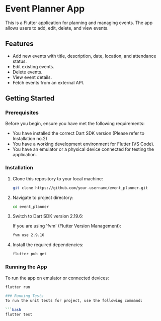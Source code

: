 # Event Planner App

This is a Flutter application for planning and managing events. The app allows users to add, edit, delete, and view events.

## Features

- Add new events with title, description, date, location, and attendance status.
- Edit existing events.
- Delete events.
- View event details.
- Fetch events from an external API.

## Getting Started

### Prerequisites

Before you begin, ensure you have met the following requirements:

- You have installed the correct Dart SDK version (Please refer to Installation no.2)
- You have a working development environment for Flutter (VS Code).
- You have an emulator or a physical device connected for testing the application.

### Installation

1. Clone this repository to your local machine:

   ```bash
   git clone https://github.com/your-username/event_planner.git

2. Navigate to project directory:

   ```bash
   cd event_planner

3. Switch to Dart SDK version 2.19.6:

   If you are using 'fvm' (Flutter Version Management):
   ```bash
   fvm use 2.9.16

4. Install the required dependencies:

   ```bash
   flutter pub get

### Running the App
To run the app on emulator or connected devices:

   ```bash
   flutter run

### Running Tests
To run the unit tests for project, use the following command:

   ```bash
   flutter test
